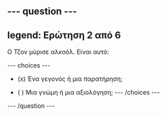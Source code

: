 --- question ---
---
legend: Ερώτηση 2 από 6
---

Ο Τζον μύρισε αλκοόλ. Είναι αυτό:

--- choices ---
- (x) Ένα γεγονός ή μια παρατήρηση;

- ( ) Μια γνώμη ή μια αξιολόγηση;
--- /choices ---

--- /question ---
